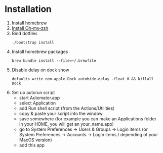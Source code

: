 # Installation
1. [Install homebrew](https://brew.sh/index_pl)
2. [Install Oh-my-zsh](https://ohmyz.sh)
3. Bind dotfiles
    ```shell
    ./bootstrap install
    ```
4. Install homebrew packages
   ```shell
   brew bundle install --file=~/.brewfile
   ```
5. Disable delay on dock show
   ```shell
   defaults write com.apple.Dock autohide-delay -float 0 && killall Dock
   ```
6. Set up autorun script
   * start Automator.app
   * select Application
   * add Run shell script (from the Actions/Utilities)
   * copy & paste your script into the window
   * save somewhere (for example you can make an Applications folder in your HOME, you will get an your_name.app)
   * go to System Preferences -> Users & Groups -> Login items (or System Preferences -> Accounts -> Login items / depending of your MacOS version)
   * add this app